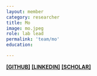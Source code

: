 ```yaml
---
layout: member
category: researcher
title: Mo
image: mo.jpeg
role: lab lead
permalink: 'team/mo'
education:

---
```


**[[GITHUB]](https://github.com/moneuron)**
**[[LINKEDIN]](https://linkedin.com/in/moneuron)**
**[[SCHOLAR]](https://scholar.google.com/citations?user=r1sNGGsAAAAJ&hl=en)**
